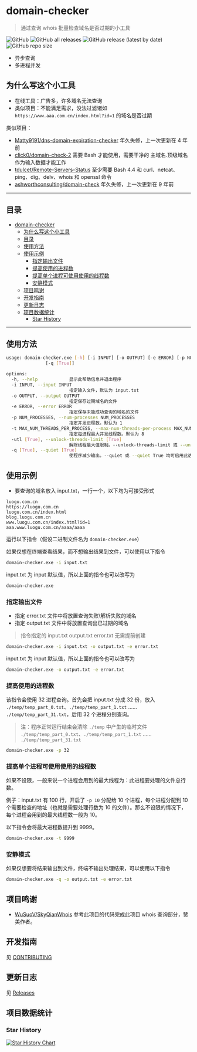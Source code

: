 # domain-checker
 
> 通过查询 whois 批量检查域名是否过期的小工具

![GitHub](https://img.shields.io/github/license/HowieHz/domain-checker)
![GitHub all releases](https://img.shields.io/github/downloads/HowieHz/domain-checker/total)
![GitHub release (latest by date)](https://img.shields.io/github/downloads/HowieHz/domain-checker/latest/total)
![GitHub repo size](https://img.shields.io/github/repo-size/HowieHz/domain-checker)

- 异步查询
- 多进程并发

## 为什么写这个小工具

- 在线工具：广告多，许多域名无法查询
- 类似项目：不能满足需求，没法过滤诸如 `https://www.aaa.com.cn/index.html?id=1` 的域名是否过期

类似项目：  
- [Matty9191/dns-domain-expiration-checker](https://github.com/Matty9191/dns-domain-expiration-checker) 年久失修，上一次更新在 4 年前
- [click0/domain-check-2](https://github.com/click0/domain-check-2) 需要 Bash 才能使用，需要干净的 主域名.顶级域名 作为输入数据才能工作
- [tdulcet/Remote-Servers-Status](https://github.com/tdulcet/Remote-Servers-Status)  至少需要 Bash 4.4 和 curl、netcat、ping、dig、delv、whois 和 openssl 命令
- [ashworthconsulting/domain-check](https://github.com/ashworthconsulting/domain-check) 年久失修，上一次更新在 9 年前

--- 

## 目录

- [domain-checker](#domain-checker)
  - [为什么写这个小工具](#为什么写这个小工具)
  - [目录](#目录)
  - [使用方法](#使用方法)
  - [使用示例](#使用示例)
    - [指定输出文件](#指定输出文件)
    - [提高使用的进程数](#提高使用的进程数)
    - [提高单个进程可使用使用的线程数](#提高单个进程可使用使用的线程数)
    - [安静模式](#安静模式)
  - [项目鸣谢](#项目鸣谢)
  - [开发指南](#开发指南)
  - [更新日志](#更新日志)
  - [项目数据统计](#项目数据统计)
    - [Star History](#star-history)

--- 

## 使用方法

```bash
usage: domain-checker.exe [-h] [-i INPUT] [-o OUTPUT] [-e ERROR] [-p NUM_PROCESSES] [-t MAX_NUM_THREADS_PER_PROCESS] [-utl [True]]
               [-q [True]]

options:
  -h, --help            显示此帮助信息并退出程序
  -i INPUT, --input INPUT
                        指定输入文件，默认为 input.txt
  -o OUTPUT, --output OUTPUT
                        指定保存过期域名的文件
  -e ERROR, --error ERROR
                        指定保存未能成功查询的域名的文件
  -p NUM_PROCESSES, --num-processes NUM_PROCESSES
                        指定并发进程数。默认为 1
  -t MAX_NUM_THREADS_PER_PROCESS, --max-num-threads-per-process MAX_NUM_THREADS_PER_PROCESS
                        指定每进程最大并发线程数。默认为 8
  -utl [True], --unlock-threads-limit [True]
                        解除线程最大值限制。--unlock-threads-limit 或 --unlock-threads-limit True 均可启用此选项
  -q [True], --quiet [True]
                        使程序减少输出。--quiet 或 --quiet True 均可启用此选项
```

## 使用示例

- 要查询的域名放入 input.txt，一行一个，以下均为可接受形式

```
luogu.com.cn
https://luogu.com.cn
luogu.com.cn/index.html
blog.luogu.com.cn
www.luogu.com.cn/index.html?id=1
aaa.www.luogu.com.cn/aaaa/aaaa
```

运行以下指令（假设二进制文件名为 `domain-checker.exe`）

如果仅想在终端查看结果，而不想输出结果到文件，可以使用以下指令

```bash
domain-checker.exe -i input.txt
```

input.txt 为 input 默认值，所以上面的指令也可以改写为

```bash
domain-checker.exe
```

### 指定输出文件

- 指定 error.txt 文件中将放置查询失败\解析失败的域名
- 指定 output.txt 文件中将放置查询出已过期的域名

> 指令指定的 input.txt output.txt error.txt 无需提前创建

```bash
domain-checker.exe -i input.txt -o output.txt -e error.txt
```

input.txt 为 input 默认值，所以上面的指令也可以改写为

```bash
domain-checker.exe -o output.txt -e error.txt
```

### 提高使用的进程数

该指令会使用 32 进程查询。首先会把 input.txt 分成 32 份，放入 `./temp/temp_part_0.txt`、`./temp/temp_part_1.txt` …… `./temp/temp_part_31.txt`，后用 32 个进程分别查询。

> 注：程序正常运行结束会清除 `./temp` 中产生的临时文件 `./temp/temp_part_0.txt`、`./temp/temp_part_1.txt` …… `./temp/temp_part_31.txt`

```bash
domain-checker.exe -p 32
```

### 提高单个进程可使用使用的线程数

如果不设限，一般来说一个进程会用到的最大线程为：此进程要处理的文件总行数。

例子：input.txt 有 100 行，开启了 `-p 10` 分配给 10 个进程，每个进程分配到 10 个需要检查的地址（也就是需要处理行数为 10 的文件）。那么不设限的情况下，每个进程会用到的最大线程数一般为 10。

以下指令会将最大进程数提升到 9999。

```bash
domain-checker.exe -t 9999
```

### 安静模式

如果仅想要将结果输出到文件，终端不输出处理结果，可以使用以下指令

```bash
domain-checker.exe -q -o output.txt -e error.txt
```

## 项目鸣谢

- [WuSuoV/SkyQianWhois](https://github.com/WuSuoV/SkyQianWhois) 参考此项目的代码完成此项目 whois 查询部分，赞美作者。

## 开发指南

见 [CONTRIBUTING](./CONTRIBUTING)

## 更新日志

见 [Releases](https://github.com/HowieHz/domain-checker/releases)

## 项目数据统计

### Star History

<a href="https://star-history.com/#HowieHz/domain-checker&Date">
 <picture>
   <source media="(prefers-color-scheme: dark)" srcset="https://api.star-history.com/svg?repos=HowieHz/domain-checker&type=Date&theme=dark" loading="lazy" />
   <source media="(prefers-color-scheme: light)" srcset="https://api.star-history.com/svg?repos=HowieHz/domain-checker&type=Date" loading="lazy" />
   <img alt="Star History Chart" src="https://api.star-history.com/svg?repos=HowieHz/domain-checker&type=Date" loading="lazy" />
 </picture>
</a>
